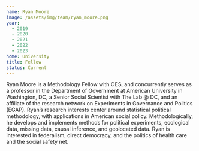 ```yaml
---
name: Ryan Moore
image: /assets/img/team/ryan_moore.png
year:
  - 2019
  - 2020
  - 2021
  - 2022
  - 2023
home: University
title: Fellow
status: Current
---
```


Ryan Moore is a Methodology Fellow with OES, and concurrently serves as a professor in the Department of Government at American University in Washington, DC, a Senior Social Scientist with The Lab @ DC, and an affiliate of the research network on Experiments in Governance and Politics (EGAP). Ryan’s research interests center around statistical political methodology, with applications in American social policy. Methodologically, he develops and implements methods for political experiments, ecological data, missing data, causal inference, and geolocated data. Ryan is interested in federalism, direct democracy, and the politics of health care and the social safety net.
